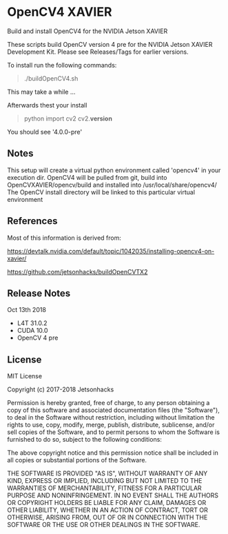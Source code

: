 # OpenCV4 XAVIER
Build and install OpenCV4 for the NVIDIA Jetson XAVIER

These scripts build OpenCV version 4 pre for the NVIDIA Jetson XAVIER Development Kit. Please see Releases/Tags for earlier versions.

To install run the following commands:

> ./buildOpenCV4.sh

This may take a while ...

Afterwards thest your install

> python
> import cv2
> cv2.__version__

You should see '4.0.0-pre'

## Notes
This setup will create a virtual python environment called 'opencv4' in your execution dir.
OpenCV4 will be pulled from git, build into OpenCVXAVIER/opencv/build and installed into /usr/local/share/opencv4/
The OpenCV install directory will be linked to this particular virtual environment 


## References

Most of this information is derived from:

https://devtalk.nvidia.com/default/topic/1042035/installing-opencv4-on-xavier/

https://github.com/jetsonhacks/buildOpenCVTX2

## Release Notes
Oct 13th 2018
* L4T 31.0.2
* CUDA 10.0
* OpenCV 4 pre



## License
MIT License

Copyright (c) 2017-2018 Jetsonhacks

Permission is hereby granted, free of charge, to any person obtaining a copy
of this software and associated documentation files (the "Software"), to deal
in the Software without restriction, including without limitation the rights
to use, copy, modify, merge, publish, distribute, sublicense, and/or sell
copies of the Software, and to permit persons to whom the Software is
furnished to do so, subject to the following conditions:

The above copyright notice and this permission notice shall be included in all
copies or substantial portions of the Software.

THE SOFTWARE IS PROVIDED "AS IS", WITHOUT WARRANTY OF ANY KIND, EXPRESS OR
IMPLIED, INCLUDING BUT NOT LIMITED TO THE WARRANTIES OF MERCHANTABILITY,
FITNESS FOR A PARTICULAR PURPOSE AND NONINFRINGEMENT. IN NO EVENT SHALL THE
AUTHORS OR COPYRIGHT HOLDERS BE LIABLE FOR ANY CLAIM, DAMAGES OR OTHER
LIABILITY, WHETHER IN AN ACTION OF CONTRACT, TORT OR OTHERWISE, ARISING FROM,
OUT OF OR IN CONNECTION WITH THE SOFTWARE OR THE USE OR OTHER DEALINGS IN THE
SOFTWARE.
 
